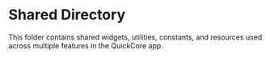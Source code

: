 # Shared Directory

This folder contains shared widgets, utilities, constants, and resources used across multiple features in the QuickCore app. 